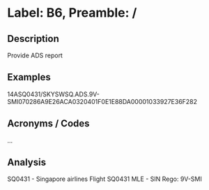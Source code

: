 # Label: B6, Preamble: /

## Description

 Provide ADS report

## Examples

14ASQ0431/SKYSWSQ.ADS.9V-SMI070286A9E26ACA0320401F0E1E88DA00001033927E36F282

## Acronyms / Codes

...

## Analysis

SQ0431 - Singapore airlines Flight SQ0431 MLE - SIN
Rego: 9V-SMI

